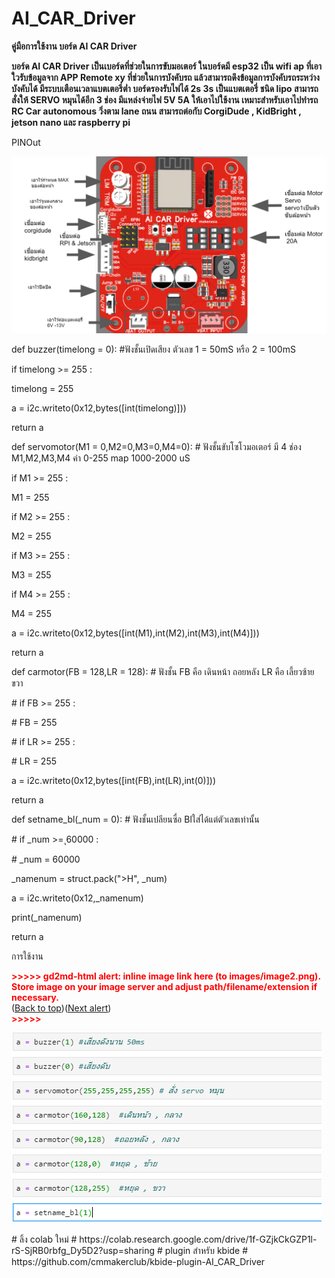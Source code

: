 # AI_CAR_Driver
<p>
<strong>คู่มือการใช้งาน บอร์ด AI CAR Driver</strong>
</p>
<p>
<strong>	บอร์ด AI CAR Driver เป็นเบอร์ดที่ช่วยในการขับมอเตอร์ ในบอร์ดมี esp32 เป็น wifi ap ที่เอาใวรับข้อมูลจาก APP Remote xy ที่ช่วยในการบังคับรถ แล้วสามารถดึงข้อมูลการบังคับรถระหว่างบังคับได้ มีระบบเตือนเวลาแบตเตอรี่ต่ำ บอร์ดรองรับไฟได้ 2s 3s เป็นแบตเตอรี่ ชนิด lipo สามารถสั่งให้ SERVO หมุนได้อีก 3 ช่อง มีแหล่งจ่ายไฟ 5V 5A ให้เอาไปใช้งาน เหมาะสำหรับเอาไปทำรถ RC Car autonomous วิ่งตาม lane ถนน สามารถต่อกับ CorgiDude , KidBright , jetson nano และ raspberry pi</strong>
</p>
<p>
PINOut 
</p>
<p>


<img src="images/image8.png" width="" alt="alt_text" title="image_tooltip">

</p>
<p>
def buzzer(timelong = 0):  #ฟังชั้นเปิดเสียง ตัวเลข 1 = 50mS  หรือ 2 = 100mS
</p>
<p>
    if timelong >= 255 :
</p>
<p>
        timelong = 255
</p>
<p>
    a = i2c.writeto(0x12,bytes([int(timelong)]))
</p>
<p>
    return a
</p>
<p>
def servomotor(M1 = 0,M2=0,M3=0,M4=0):  # ฟังชั้นขับโซโวมอเตอร์  มี 4 ช่อง M1,M2,M3,M4 ค่า 0-255 map 1000-2000 uS
</p>
<p>
    if M1 >= 255 :
</p>
<p>
        M1 = 255
</p>
<p>
    if M2 >= 255 :
</p>
<p>
        M2 = 255
</p>
<p>
    if M3 >= 255 :
</p>
<p>
        M3 = 255
</p>
<p>
    if M4 >= 255 :
</p>
<p>
        M4 = 255
</p>
<p>
    a = i2c.writeto(0x12,bytes([int(M1),int(M2),int(M3),int(M4)]))
</p>
<p>
    return a
</p>
<p>
def carmotor(FB = 128,LR = 128):  # ฟังชั้น FB คือ เดินหน้า ถอยหลัง   LR คือ  เลี้ยวซ้าย ขวา
</p>
<p>
#     if FB >= 255 :
</p>
<p>
#         FB = 255
</p>
<p>
#     if LR >= 255 :
</p>
<p>
#         LR = 255
</p>
<p>
    a = i2c.writeto(0x12,bytes([int(FB),int(LR),int(0)]))
</p>
<p>
    return a
</p>
<p>
def setname_bl(_num = 0):  # ฟังชั้นเปลียนซื่อ Blใส่ได้แต่ตัวเลขเท่านั้น
</p>
<p>
#     if _num >= ุ60000 :
</p>
<p>
#         _num = 60000
</p>
<p>
    _namenum = struct.pack(">H", _num)
</p>
<p>
    a = i2c.writeto(0x12,_namenum)
</p>
<p>
    print(_namenum)
</p>
<p>
    return a
</p>
<p>
การใช้งาน
</p>
<p>


<p id="gdcalert2" ><span style="color: red; font-weight: bold">>>>>>  gd2md-html alert: inline image link here (to images/image2.png). Store image on your image server and adjust path/filename/extension if necessary. </span><br>(<a href="#">Back to top</a>)(<a href="#gdcalert3">Next alert</a>)<br><span style="color: red; font-weight: bold">>>>>> </span></p>


<img src="images/image2.png" width="" alt="alt_text" title="image_tooltip">

</p>
# ลิ้ง colab ใหม่
# https://colab.research.google.com/drive/1f-GZjkCkGZP1l-rS-SjRB0rbfg_Dy5D2?usp=sharing
# plugin สำหรับ kbide
# https://github.com/cmmakerclub/kbide-plugin-AI_CAR_Driver
